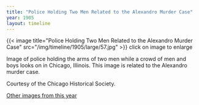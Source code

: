 ```yaml
---
title: "Police Holding Two Men Related to the Alexandro Murder Case"
year: 1905
layout: timeline
---
```


{{< image title="Police Holding Two Men Related to the Alexandro Murder Case" src="/img/timeline/1905/large/57.jpg" >}}
click on image to enlarge

Image of police holding the arms of two men while a crowd of men and boys looks on in Chicago, Illinois. This image is related to the Alexandro murder case. 

Courtesy of the Chicago Historical Society.  

[Other images from this year](/historical/timeline/1905)